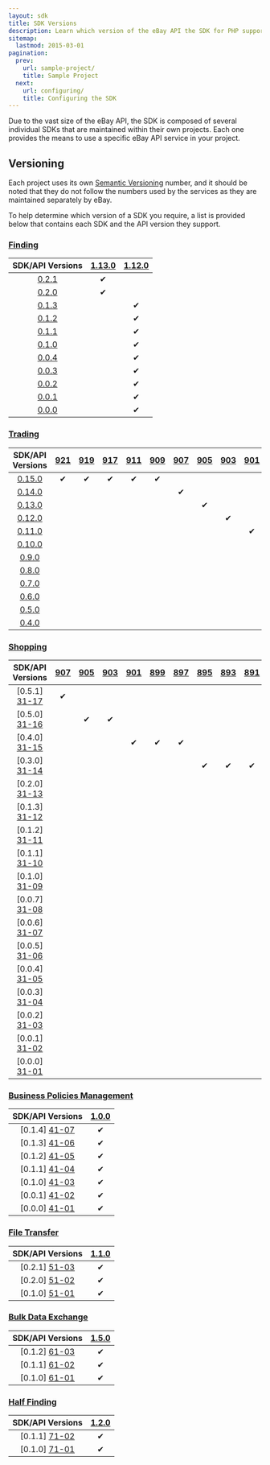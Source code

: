 ```yaml
---
layout: sdk
title: SDK Versions
description: Learn which version of the eBay API the SDK for PHP supports.
sitemap:
  lastmod: 2015-03-01
pagination:
  prev:
    url: sample-project/
    title: Sample Project
  next:
    url: configuring/
    title: Configuring the SDK
---
```

Due to the vast size of the eBay API, the SDK is composed of several individual SDKs that are maintained within their own projects. Each one provides the means to use a specific eBay API service in your project.

## Versioning

Each project uses its own [Semantic Versioning](http://semver.org/) number, and it should be noted that they do not follow the numbers used by the services as they are maintained separately by eBay.

To help determine which version of a SDK you require, a list is provided below that contains each SDK and the API version they support.

### <a id="finding"> </a>[Finding](https://github.com/davidtsadler/ebay-sdk-finding)

| SDK/API Versions | [1.13.0][12-02] | [1.12.0][12-01] |
|:----------------:|:---------------:|:---------------:|
| [0.2.1][11-11]   | &#10004;        |                 |
| [0.2.0][11-10]   | &#10004;        |                 |
| [0.1.3][11-09]   |                 | &#10004;        |
| [0.1.2][11-08]   |                 | &#10004;        |
| [0.1.1][11-07]   |                 | &#10004;        |
| [0.1.0][11-06]   |                 | &#10004;        |
| [0.0.4][11-05]   |                 | &#10004;        |
| [0.0.3][11-04]   |                 | &#10004;        |
| [0.0.2][11-03]   |                 | &#10004;        |
| [0.0.1][11-02]   |                 | &#10004;        |
| [0.0.0][11-01]   |                 | &#10004;        |

### <a id="trading"> </a>[Trading](https://github.com/davidtsadler/ebay-sdk-trading)

| SDK/API Versions | [921][22-29] | [919][22-28] | [917][22-27] | [911][22-26] | [909][22-25] | [907][22-24] | [905][22-23] | [903][22-22] | [901][22-21] | [899][22-20] | [897][22-19] | [895][22-18] | [893][22-17] | [891][22-16] | [889][22-15] | [887][22-14] | [885][22-13] | [883][22-12] | [881][22-11] |
|:----------------:|:------------:|:------------:|:------------:|:------------:|:------------:|:------------:|:------------:|:------------:|:------------:|:------------:|:------------:|:------------:|:------------:|:------------:|:------------:|:------------:|:------------:|:------------:|:------------:|
| [0.15.0][21-26]  | &#10004;     | &#10004;     | &#10004;     | &#10004;     | &#10004;     |              |              |              |              |              |              |              |              |              |              |              |              |              |              |
| [0.14.0][21-25]  |              |              |              |              |              | &#10004;     |              |              |              |              |              |              |              |              |              |              |              |              |              |
| [0.13.0][21-24]  |              |              |              |              |              |              | &#10004;     |              |              |              |              |              |              |              |              |              |              |              |              |
| [0.12.0][21-23]  |              |              |              |              |              |              |              | &#10004;     |              |              |              |              |              |              |              |              |              |              |              |
| [0.11.0][21-22]  |              |              |              |              |              |              |              |              | &#10004;     | &#10004;     |              |              |              |              |              |              |              |              |              |
| [0.10.0][21-21]  |              |              |              |              |              |              |              |              |              |              | &#10004;     |              |              |              |              |              |              |              |              |
| [0.9.0][21-20]   |              |              |              |              |              |              |              |              |              |              |              | &#10004;     | &#10004;     |              |              |              |              |              |              |
| [0.8.0][21-19]   |              |              |              |              |              |              |              |              |              |              |              |              |              | &#10004;     |              |              |              |              |              |
| [0.7.0][21-18]   |              |              |              |              |              |              |              |              |              |              |              |              |              |              | &#10004;     |              |              |              |              |
| [0.6.0][21-17]   |              |              |              |              |              |              |              |              |              |              |              |              |              |              |              | &#10004;     | &#10004;     |              |              |
| [0.5.0][21-16]   |              |              |              |              |              |              |              |              |              |              |              |              |              |              |              |              |              |  &#10004;    |              |
| [0.4.0][21-15]   |              |              |              |              |              |              |              |              |              |              |              |              |              |              |              |              |              |              | &#10004;     |

### <a id="shopping"> </a>[Shopping](https://github.com/davidtsadler/ebay-sdk-shopping)

| SDK/API Versions | [907][32-20] | [905][32-19] | [903][32-18] | [901][32-17] | [899][32-16] | [897][32-15] | [895][32-14] | [893][32-13] | [891][32-12] | [889][32-11] | [887][32-10] | [885][32-09] | [883][32-08] | [879][32-07] | [873][32-06] | [871][32-05] | [869][32-04] | [867][32-03] | [861][32-02] | [857][32-01] |
|:----------------:|:------------:|:------------:|:------------:|:------------:|:------------:|:------------:|:------------:|:------------:|:------------:|:------------:|:------------:|:------------:|:------------:|:------------:|:------------:|:------------:|:------------:|:------------:|:------------:|:------------:|
| [0.5.1] [31-17]  | &#10004;     |              |              |              |              |              |              |              |              |              |              |              |              |              |              |              |              |              |              |              |
| [0.5.0] [31-16]  |              | &#10004;     | &#10004;     |              |              |              |              |              |              |              |              |              |              |              |              |              |              |              |              |              |
| [0.4.0] [31-15]  |              |              |              | &#10004;     | &#10004;     | &#10004;     |              |              |              |              |              |              |              |              |              |              |              |              |              |              |
| [0.3.0] [31-14]  |              |              |              |              |              |              | &#10004;     | &#10004;     | &#10004;     | &#10004;     | &#10004;     | &#10004;     |              |              |              |              |              |              |              |              |
| [0.2.0] [31-13]  |              |              |              |              |              |              |              |              |              | &#10004;     | &#10004;     | &#10004;     |              |              |              |              |              |              |              |              |
| [0.1.3] [31-12]  |              |              |              |              |              |              |              |              |              |              |              |              | &#10004;     | &#10004;     | &#10004;     |              |              |              |              |              |
| [0.1.2] [31-11]  |              |              |              |              |              |              |              |              |              |              |              |              | &#10004;     | &#10004;     | &#10004;     |              |              |              |              |              |
| [0.1.1] [31-10]  |              |              |              |              |              |              |              |              |              |              |              |              | &#10004;     | &#10004;     | &#10004;     |              |              |              |              |              |
| [0.1.0] [31-09]  |              |              |              |              |              |              |              |              |              |              |              |              |              |              |              | &#10004;     |              |              |              |              |
| [0.0.7] [31-08]  |              |              |              |              |              |              |              |              |              |              |              |              |              |              |              |              | &#10004;     |              |              |              |
| [0.0.6] [31-07]  |              |              |              |              |              |              |              |              |              |              |              |              |              |              |              |              | &#10004;     |              |              |              |
| [0.0.5] [31-06]  |              |              |              |              |              |              |              |              |              |              |              |              |              |              |              |              |              | &#10004;     |              |              |
| [0.0.4] [31-05]  |              |              |              |              |              |              |              |              |              |              |              |              |              |              |              |              |              |              | &#10004;     |              |
| [0.0.3] [31-04]  |              |              |              |              |              |              |              |              |              |              |              |              |              |              |              |              |              |              | &#10004;     |              |
| [0.0.2] [31-03]  |              |              |              |              |              |              |              |              |              |              |              |              |              |              |              |              |              |              |              | &#10004;     |
| [0.0.1] [31-02]  |              |              |              |              |              |              |              |              |              |              |              |              |              |              |              |              |              |              |              | &#10004;     |
| [0.0.0] [31-01]  |              |              |              |              |              |              |              |              |              |              |              |              |              |              |              |              |              |              |              | &#10004;     |

### <a id="business"> </a>[Business Policies Management](https://github.com/davidtsadler/ebay-sdk-business-policies-management)

| SDK/API Versions | [1.0.0][42-01] |
|:----------------:|:--------------:|
| [0.1.4] [41-07]  | &#10004;       |
| [0.1.3] [41-06]  | &#10004;       |
| [0.1.2] [41-05]  | &#10004;       |
| [0.1.1] [41-04]  | &#10004;       |
| [0.1.0] [41-03]  | &#10004;       |
| [0.0.1] [41-02]  | &#10004;       |
| [0.0.0] [41-01]  | &#10004;       |

### <a id="transfer"> </a>[File Transfer](https://github.com/davidtsadler/ebay-sdk-file-transfer)

| SDK/API Versions | [1.1.0][52-01] |
|:----------------:|:--------------:|
| [0.2.1] [51-03]  | &#10004;       |
| [0.2.0] [51-02]  | &#10004;       |
| [0.1.0] [51-01]  | &#10004;       |

### <a id="exchange"> </a>[Bulk Data Exchange](https://github.com/davidtsadler/ebay-sdk-bulk-data-exchange)

| SDK/API Versions | [1.5.0][62-01] |
|:----------------:|:--------------:|
| [0.1.2] [61-03]  | &#10004;       |
| [0.1.1] [61-02]  | &#10004;       |
| [0.1.0] [61-01]  | &#10004;       |

### <a id="half"> </a>[Half Finding](https://github.com/davidtsadler/ebay-sdk-half-finding)

| SDK/API Versions | [1.2.0][72-01] |
|:----------------:|:--------------:|
| [0.1.1] [71-02]  | &#10004;       |
| [0.1.0] [71-01]  | &#10004;       |

[11-11]: https://github.com/davidtsadler/ebay-sdk-finding/releases/tag/0.2.1
[11-10]: https://github.com/davidtsadler/ebay-sdk-finding/tree/0.2.0
[11-09]: https://github.com/davidtsadler/ebay-sdk-finding/tree/0.1.3
[11-08]: https://github.com/davidtsadler/ebay-sdk-finding/tree/0.1.2
[11-07]: https://github.com/davidtsadler/ebay-sdk-finding/tree/0.1.1
[11-06]: https://github.com/davidtsadler/ebay-sdk-finding/tree/0.1.0
[11-05]: https://github.com/davidtsadler/ebay-sdk-finding/tree/0.0.4
[11-04]: https://github.com/davidtsadler/ebay-sdk-finding/tree/0.0.3
[11-03]: https://github.com/davidtsadler/ebay-sdk-finding/tree/0.0.2
[11-02]: https://github.com/davidtsadler/ebay-sdk-finding/tree/0.0.1
[11-01]: https://github.com/davidtsadler/ebay-sdk-finding/tree/0.0.0

[12-02]: https://developer.ebay.com/DevZone/finding/ReleaseNotes.html#1.13.0
[12-01]: https://developer.ebay.com/DevZone/finding/ReleaseNotes.html#1.12.0

[21-26]: https://github.com/davidtsadler/ebay-sdk-trading/releases/tag/0.15.0
[21-25]: https://github.com/davidtsadler/ebay-sdk-trading/releases/tag/0.14.0
[21-24]: https://github.com/davidtsadler/ebay-sdk-trading/tree/0.13.0
[21-23]: https://github.com/davidtsadler/ebay-sdk-trading/tree/0.12.0
[21-22]: https://github.com/davidtsadler/ebay-sdk-trading/tree/0.11.0
[21-21]: https://github.com/davidtsadler/ebay-sdk-trading/tree/0.10.0
[21-20]: https://github.com/davidtsadler/ebay-sdk-trading/tree/0.9.0
[21-19]: https://github.com/davidtsadler/ebay-sdk-trading/tree/0.8.0
[21-18]: https://github.com/davidtsadler/ebay-sdk-trading/tree/0.7.0
[21-17]: https://github.com/davidtsadler/ebay-sdk-trading/tree/0.6.0
[21-16]: https://github.com/davidtsadler/ebay-sdk-trading/tree/0.5.0
[21-15]: https://github.com/davidtsadler/ebay-sdk-trading/tree/0.4.0

[22-29]: http://developer.ebay.com/devzone/xml/docs/releasenotes.html#921
[22-28]: http://developer.ebay.com/devzone/xml/docs/releasenotes.html#919
[22-27]: http://developer.ebay.com/devzone/xml/docs/releasenotes.html#917
[22-26]: http://developer.ebay.com/devzone/xml/docs/releasenotes.html#911
[22-25]: http://developer.ebay.com/devzone/xml/docs/releasenotes.html#909
[22-24]: http://developer.ebay.com/devzone/xml/docs/releasenotes.html#907
[22-23]: http://developer.ebay.com/devzone/xml/docs/releasenotes.html#905
[22-22]: http://developer.ebay.com/devzone/xml/docs/releasenotes.html#903
[22-21]: http://developer.ebay.com/devzone/xml/docs/releasenotes.html#901
[22-20]: http://developer.ebay.com/devzone/xml/docs/releasenotes.html#899
[22-19]: http://developer.ebay.com/devzone/xml/docs/releasenotes.html#897
[22-18]: http://developer.ebay.com/devzone/xml/docs/releasenotes.html#895
[22-17]: http://developer.ebay.com/devzone/xml/docs/releasenotes.html#893
[22-16]: http://developer.ebay.com/devzone/xml/docs/releasenotes.html#891
[22-15]: http://developer.ebay.com/devzone/xml/docs/releasenotes.html#889
[22-14]: http://developer.ebay.com/devzone/xml/docs/releasenotes.html#887
[22-13]: http://developer.ebay.com/devzone/xml/docs/releasenotes.html#885
[22-12]: http://developer.ebay.com/devzone/xml/docs/releasenotes.html#883
[22-11]: http://developer.ebay.com/devzone/xml/docs/releasenotes.html#881

[31-17]: https://github.com/davidtsadler/ebay-sdk-shopping/releases/tag/0.5.1 
[31-16]: https://github.com/davidtsadler/ebay-sdk-shopping/tree/0.5.0
[31-15]: https://github.com/davidtsadler/ebay-sdk-shopping/tree/0.4.0
[31-14]: https://github.com/davidtsadler/ebay-sdk-shopping/tree/0.3.0
[31-13]: https://github.com/davidtsadler/ebay-sdk-shopping/tree/0.2.0
[31-12]: https://github.com/davidtsadler/ebay-sdk-shopping/tree/0.1.3
[31-11]: https://github.com/davidtsadler/ebay-sdk-shopping/tree/0.1.2
[31-10]: https://github.com/davidtsadler/ebay-sdk-shopping/tree/0.1.1
[31-09]: https://github.com/davidtsadler/ebay-sdk-shopping/tree/0.1.0
[31-08]: https://github.com/davidtsadler/ebay-sdk-shopping/tree/0.0.7
[31-07]: https://github.com/davidtsadler/ebay-sdk-shopping/tree/0.0.6
[31-06]: https://github.com/davidtsadler/ebay-sdk-shopping/tree/0.0.5
[31-05]: https://github.com/davidtsadler/ebay-sdk-shopping/tree/0.0.4
[31-04]: https://github.com/davidtsadler/ebay-sdk-shopping/tree/0.0.3
[31-03]: https://github.com/davidtsadler/ebay-sdk-shopping/tree/0.0.2
[31-02]: https://github.com/davidtsadler/ebay-sdk-shopping/tree/0.0.1
[31-01]: https://github.com/davidtsadler/ebay-sdk-shopping/tree/0.0.0

[32-20]: http://developer.ebay.com/DevZone/shopping/docs/ReleaseNotes.html#907
[32-19]: http://developer.ebay.com/DevZone/shopping/docs/ReleaseNotes.html#905
[32-18]: http://developer.ebay.com/DevZone/shopping/docs/ReleaseNotes.html#903
[32-17]: http://developer.ebay.com/DevZone/shopping/docs/ReleaseNotes.html#901
[32-16]: http://developer.ebay.com/DevZone/shopping/docs/ReleaseNotes.html#899
[32-15]: http://developer.ebay.com/DevZone/shopping/docs/ReleaseNotes.html#897
[32-14]: http://developer.ebay.com/DevZone/shopping/docs/ReleaseNotes.html#895
[32-13]: http://developer.ebay.com/DevZone/shopping/docs/ReleaseNotes.html#893
[32-12]: http://developer.ebay.com/DevZone/shopping/docs/ReleaseNotes.html#891
[32-11]: http://developer.ebay.com/DevZone/shopping/docs/ReleaseNotes.html#889
[32-10]: http://developer.ebay.com/DevZone/shopping/docs/ReleaseNotes.html#887
[32-09]: http://developer.ebay.com/DevZone/shopping/docs/ReleaseNotes.html#885
[32-08]: http://developer.ebay.com/DevZone/shopping/docs/ReleaseNotes.html#883
[32-07]: http://developer.ebay.com/DevZone/shopping/docs/ReleaseNotes.html#879
[32-06]: http://developer.ebay.com/DevZone/shopping/docs/ReleaseNotes.html#873
[32-05]: http://developer.ebay.com/DevZone/shopping/docs/ReleaseNotes.html#871
[32-04]: http://developer.ebay.com/DevZone/shopping/docs/ReleaseNotes.html#869
[32-03]: http://developer.ebay.com/DevZone/shopping/docs/ReleaseNotes.html#867
[32-02]: http://developer.ebay.com/DevZone/shopping/docs/ReleaseNotes.html#861
[32-01]: http://developer.ebay.com/DevZone/shopping/docs/ReleaseNotes.html#857

[41-07]: https://github.com/davidtsadler/ebay-sdk-business-policies-management/releases/tag/0.1.4 
[41-06]: https://github.com/davidtsadler/ebay-sdk-business-policies-management/tree/0.1.3
[41-05]: https://github.com/davidtsadler/ebay-sdk-business-policies-management/tree/0.1.2
[41-04]: https://github.com/davidtsadler/ebay-sdk-business-policies-management/tree/0.1.1
[41-03]: https://github.com/davidtsadler/ebay-sdk-business-policies-management/tree/0.1.0
[41-02]: https://github.com/davidtsadler/ebay-sdk-business-policies-management/tree/0.0.1
[41-01]: https://github.com/davidtsadler/ebay-sdk-business-policies-management/tree/0.0.0

[42-01]: http://developer.ebay.com/DevZone/business-policies/ReleaseNotes.html#1.0.0

[51-03]: https://github.com/davidtsadler/ebay-sdk-file-transfer/releases/tag/0.2.1 
[51-02]: https://github.com/davidtsadler/ebay-sdk-file-transfer/tree/0.2.0
[51-01]: https://github.com/davidtsadler/ebay-sdk-file-transfer/tree/0.1.0

[52-01]: http://developer.ebay.com/DevZone/file-transfer/ReleaseNotes.html#1.1.0

[61-03]: https://github.com/davidtsadler/ebay-sdk-bulk-data-exchange/releases/tag/0.1.2 
[61-02]: https://github.com/davidtsadler/ebay-sdk-bulk-data-exchange/tree/0.1.1
[61-01]: https://github.com/davidtsadler/ebay-sdk-bulk-data-exchange/tree/0.1.0

[62-01]: http://developer.ebay.com/DevZone/bulk-data-exchange/ReleaseNotes.html#1.5.0

[71-02]: https://github.com/davidtsadler/ebay-sdk-half-finding/releases/tag/0.1.1 
[71-01]: https://github.com/davidtsadler/ebay-sdk-half-finding/tree/0.1.0

[72-01]: http://developer.ebay.com/DevZone/half-finding/ReleaseNotes.html#1.2.0
